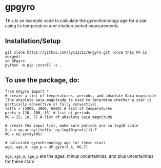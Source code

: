 # gpgyro
This is an example code to calculate the gyrochronology age for a star using its temperature and rotation period measurements.

## Installation/Setup
```
git clone https://github.com/lyx12311/GPgyro.git (once this PR is merged)
cd GPgyro
python -m pip install -e .
```
  
## To use the package, do:
```
from GPgyro import *
# create a list of temperatures, periods, and absolute Gaia magnitude (The absolute Gaia magnitude is used to determine whether a star is partically convective or fully convective)
teffs = [5000, 3000, 6000] # list of temperatures 
prots = [20, 100, 15] # list of periods
MG = [5, 10, 7] # list of absolute Gaia magnitude

# create the input list, make sure periods are in log10 scale
X_k = np.array([teffs, np.log10(prots)]).T
MG = np.array(MG)

# calculate gyrochronology age for these stars
age, age_m, age_p = GP_gyro(X_k, MG.T)
```

`age`, `age_m`, `age_p` are the ages, minus uncertainties, and plus uncertainties for these stars
